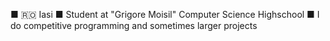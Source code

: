 ■ 🇷🇴 Iasi
■ Student at "Grigore Moisil" Computer Science Highschool
■ I do competitive programming and sometimes larger projects
<!---
stefan-nica24/stefan-nica24 is a ✨ special ✨ repository because its `README.md` (this file) appears on your GitHub profile.
You can click the Preview link to take a look at your changes.
--->
